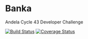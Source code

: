 # Banka
Andela Cycle 43 Developer Challenge

[![Build Status](https://travis-ci.org/phembarl/another-one.svg?branch=develop)](https://travis-ci.org/phembarl/another-one) [![Coverage Status](https://coveralls.io/repos/github/phembarl/another-one/badge.svg?branch=develop)](https://coveralls.io/github/phembarl/another-one?branch=develop)

